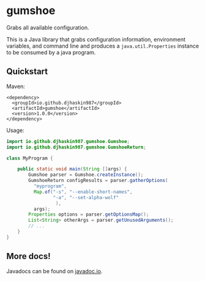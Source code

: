 # gumshoe
Grabs all available configuration.

This is a Java library that grabs configuration information, environment
variables, and command line and produces a `java.util.Properties` instance
to be consumed by a java program.

## Quickstart

Maven:

```
<dependency>
  <groupId>io.github.djhaskin987</groupId>
  <artifactId>gumshoe</artifactId>
  <version>1.0.0</version>
</dependency>
```

Usage:

```java
import io.github.djhaskin987.gumshoe.Gumshoe;
import io.github.djhaskin987.gumshoe.GumshoeReturn;

class MyProgram {

    public static void main(String []args) {
        Gumshoe parser = Gumshoe.createInstance();
        GumshoeReturn configResults = parser.gatherOptions(
          "myprogram",
          Map.of("-s", "--enable-short-names",
                 "-a", "--set-alpha-wolf"
                  ),
          args);
        Properties options = parser.getOptionsMap();
        List<String> otherArgs = parser.getUnusedArguments();
        // ...
    }
}
```

## More docs!

Javadocs can be found on [javadoc.io](https://javadoc.io/doc/io.github.djhaskin987/gumshoe).
